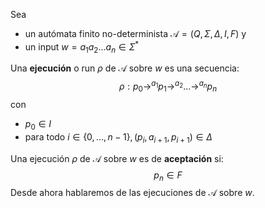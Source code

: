 Sea
- un autómata finito no-determinista $\mathcal{A}=(Q,\Sigma,\Delta,I,F)$ y
- un input $w=a_1a_2...a_n\in\Sigma^{*}$

Una **ejecución** o run $\rho$ de $\mathcal{A}$ sobre $w$ es una secuencia:
$$
\rho:p_0\rightarrow^{a_1}{p_1}\rightarrow^{a_2}{...}\rightarrow^{a_n}{p_n}
$$
con
- $p_0\in{I}$
- para todo $i\in\{0,...,n-1\}, (p_{i},a_{i+1},p_{i+1})\in\Delta$

Una ejecución $\rho$ de $\mathcal{A}$ sobre $w$ es de **aceptación** si:
$$p_n\in{F}$$
Desde ahora hablaremos de las ejecuciones de $\mathcal{A}$ sobre $w$.